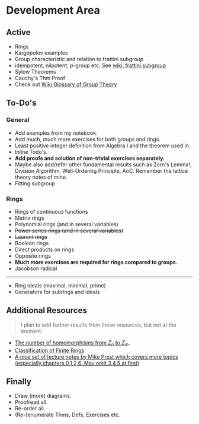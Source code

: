 # Development Area

## Active

- Rings
- Kargopolov examples
- Group characteristic and relation to frattini subgroup
- idempotent, nilpotent, $p$-group etc. See [wiki: frattini subgroup](https://en.wikipedia.org/wiki/Frattini_subgroup)
- Sylow Theorems
- Cauchy's Thm Proof
- Check out [Wiki Glossary of Group Theory](https://en.wikipedia.org/wiki/Glossary_of_group_theory)

## To-Do's

### General

- Add examples from my notebook.
- Add much, much more exercises for both groups and rings.
- Least positive integer definition from Algebra I and the theorem used in.
- Inline Todo's.
- **Add proofs and solution of non-trivial exercises separately.**
- Maybe also add/refer other fundamental results such as Zorn's Lemma!, Division Algorithm, Well-Ordering Principle, AoC. Remember the lattice theory notes of mine.
- Fitting subgroup

### Rings

- Rings of continuous functions
- Matrix rings
- Polynomial rings (and in several variables)
- ~~Power series rings (and in several variables)~~
- ~~Laurent rings~~
- Boolean rings
- Direct products on rings
- Opposite rings
- **Much more exercises are required for rings compared to groups.**
- Jacobson radical

---

- Ring ideals (maximal, minimal, prime)
- Generators for subrings and ideals

## Additional Resources

> I plan to add further results from these resources, but not at the moment.

- [The number of homomorphisms from $Z_n$ to $Z_m$](https://users.metu.edu.tr/sozkap/461/The%20number%20of%20homomorphisms%20from%20Zn%20to%20Zm.pdf).
- [Classification of Finite Rings](https://users.metu.edu.tr/sozkap/461/Classification_of_Finite-Finite%20rings.pdf)
- [A nice set of lecture notes by Mike Prest which covers more topics (especially chapters 0,1,2,6. May omit 3,4,5 at first)](https://personalpages.manchester.ac.uk/staff/mike.prest/NCAlgCrseNotes2019.pdf)

## Finally

- Draw (more) diagrams.
- Proofread all.
- Re-order all.
- (Re-)enumerate Thms, Defs, Exercises etc.
